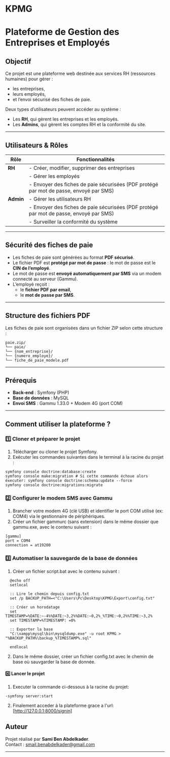 # KPMG
# Plateforme de Gestion des Entreprises et Employés

## Objectif

Ce projet est une plateforme web destinée aux services RH (ressources humaines) pour gérer :
- les entreprises,
- leurs employés,
- et l’envoi sécurisé des fiches de paie.

Deux types d’utilisateurs peuvent accéder au système :  
- Les **RH**, qui gèrent les entreprises et les employés.  
- Les **Admins**, qui gèrent les comptes RH et la conformité du site.

---

## Utilisateurs & Rôles

| Rôle      | Fonctionnalités |
|-----------|-----------------|
| **RH**    | - Créer, modifier, supprimer des entreprises  
|           | - Gérer les employés  
|           | - Envoyer des fiches de paie sécurisées (PDF protégé par mot de passe, envoyé par SMS) |
| **Admin** | - Gérer les utilisateurs RH  
|           | - Envoyer des fiches de paie sécurisées (PDF protégé par mot de passe, envoyé par SMS) |
|           | - Surveiller la conformité du système |

---

##  Sécurité des fiches de paie

- Les fiches de paie sont générées au format **PDF sécurisé**.
- Le fichier PDF est **protégé par mot de passe** : le mot de passe est le **CIN de l’employé**.
- Le mot de passe est **envoyé automatiquement par SMS** via un modem connecté au serveur (Gammu).
- L’employé reçoit :
  - le **fichier PDF par email**,
  - le **mot de passe par SMS**.

---

## Structure des fichiers PDF

Les fiches de paie sont organisées dans un fichier ZIP selon cette structure :
```
paie.zip/
└── paie/
└── {nom_entreprise}/
└── {numero_employe}/
└── fiche_de_paie_modele.pdf
```

---

## Prérequis 

- **Back-end** : Symfony (PHP)
- **Base de données** : MySQL
- **Envoi SMS** : Gammu 1.33.0 + Modem 4G (port COM)

---

## Comment utiliser la plateforme ?

### 1️⃣ Cloner et préparer le projet

1. Télécharger ou cloner le projet Symfony.
2. Exécuter les commandes suivantes dans le terminal à la racine du projet :

```
symfony console doctrine:database:create
symfony console make:migration # Si cette commande échoue alors éxecuter: symfony console doctrine:schema:update --force
symfony console doctrine:migrations:migrate
```


### 2️⃣ Configurer le modem SMS avec Gammu
  1. Brancher votre modem 4G (clé USB) et identifier le port COM utilisé (ex: COM4) via le gestionnaire de périphériques.
  2. Créer un fichier gammurc (sans extension) dans le même dossier que gammu.exe, avec le contenu suivant :
```
[gammu]
port = COM4
connection = at19200
```

### 3️⃣ Automatiser la sauvegarde de la base de données
  1. Créer un fichier script.bat avec le contenu suivant :
```
  @echo off
  setlocal
  
  :: Lire le chemin depuis config.txt
  set /p BACKUP_PATH=<"C:\Users\Pc\Desktop\KPMG\Export\config.txt"
  
  :: Créer un horodatage
  set TIMESTAMP=%DATE:~-4%%DATE:~3,2%%DATE:~0,2%_%TIME:~0,2%%TIME:~3,2%
  set TIMESTAMP=%TIMESTAMP: =0%
  
  :: Exporter la base
  "C:\xampp\mysql\bin\mysqldump.exe" -u root KPMG > "%BACKUP_PATH%\backup_%TIMESTAMP%.sql"
  
  endlocal
```
  2. Dans le même dossier, créer un fichier config.txt avec le chemin de base où sauvgarder la base de donnée.

#### 4️⃣ Lancer le projet
  1. Executer la commande ci-dessous à la racine du projet:
```
-symfony server:start 
```
  2. Finalement acceder à la plateforme grace a l'url: [http://127.0.0.1:8000/signin]

## Auteur

Projet réalisé par **Sami Ben Abdelkader**.  
Contact : [smail.benabdelkader@gmail.com](mailto:smail.benabdelkader@gmail.com)

---

